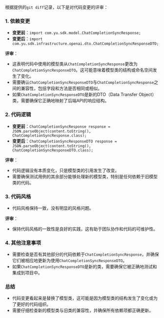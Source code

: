 根据提供的`git diff`记录，以下是对代码变更的评审：

### 1. 依赖变更
- **变更前**：`import com.yu.sdk.model.ChatCompletionSyncResponse;`
- **变更后**：`import com.yu.sdk.infrastructure.openai.dto.ChatCompletionSyncResponseDTO;`

**评审**：
- 这表明代码中使用的模型类从`ChatCompletionSyncResponse`更改为`ChatCompletionSyncResponseDTO`。这可能意味着模型类的结构或命名空间发生了变化。
- 需要确认`ChatCompletionSyncResponseDTO`与`ChatCompletionSyncResponse`之间的兼容性，包括字段和方法是否相同或相似。
- 如果`ChatCompletionSyncResponseDTO`是新的DTO（Data Transfer Object）类，需要确保它正确地映射了后端API的响应结构。

### 2. 代码逻辑
- **变更前**：`ChatCompletionSyncResponse response = JSON.parseObject(content.toString(), ChatCompletionSyncResponse.class);`
- **变更后**：`ChatCompletionSyncResponseDTO response = JSON.parseObject(content.toString(), ChatCompletionSyncResponseDTO.class);`

**评审**：
- 代码逻辑没有本质变化，只是模型类的引用发生了改变。
- 需要确保测试用例的其余部分能够处理新的模型类，特别是任何依赖于旧模型类的代码。

### 3. 代码风格
- 代码风格保持一致，没有明显的风格问题。

**评审**：
- 保持代码风格的一致性是良好的实践，这有助于团队协作和代码的可维护性。

### 4. 其他注意事项
- 需要检查是否有其他部分的代码依赖于`ChatCompletionSyncResponse`，并确保它们被相应地更新为使用`ChatCompletionSyncResponseDTO`。
- 如果`ChatCompletionSyncResponseDTO`是新的类，需要确保它被正确地测试和集成到项目中。

### 总结
- 代码变更看起来是替换了模型类，这可能是因为模型类的结构发生了变化或为了更好的代码组织。
- 需要仔细检查新的模型类与旧类的兼容性，并确保所有依赖项都正确更新。